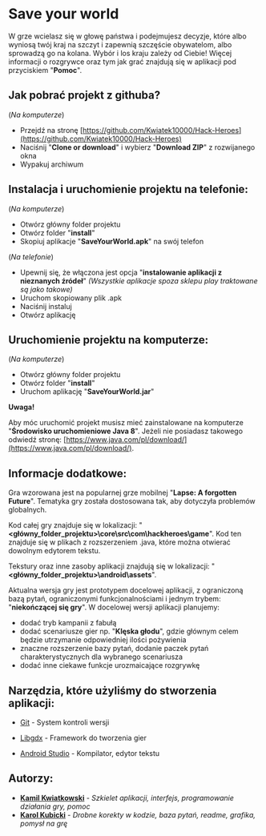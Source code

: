 # Save your world

W grze wcielasz się w głowę państwa i podejmujesz decyzje, które albo wyniosą twój kraj na szczyt i zapewnią szczęście obywatelom, albo sprowadzą go na kolana. Wybór i los kraju zależy od Ciebie!
Więcej informacji o rozgrywce oraz tym jak grać znajdują się w aplikacji pod przyciskiem "**Pomoc**".

## Jak pobrać projekt z githuba?
(*Na komputerze*)

* Przejdź na stronę [https://github.com/Kwiatek10000/Hack-Heroes](https://github.com/Kwiatek10000/Hack-Heroes)
* Naciśnij "**Clone or download**" i wybierz "**Download ZIP**" z rozwijanego okna
* Wypakuj archiwum

## Instalacja i uruchomienie projektu na telefonie: 
(*Na komputerze*)

* Otwórz główny folder projektu
* Otwórz folder "**install**"
* Skopiuj aplikacje "**SaveYourWorld.apk**" na swój telefon

(*Na telefonie*)

* Upewnij się, że włączona jest opcja "**instalowanie aplikacji z nieznanych źródeł**" *(Wszystkie aplikacje spoza sklepu play traktowane są jako takowe)*
* Uruchom skopiowany plik .apk
* Naciśnij instaluj
* Otwórz aplikację

## Uruchomienie projektu na komputerze:
(*Na komputerze*)

* Otwórz główny folder projektu
* Otwórz folder "**install**"
* Uruchom aplikację "**SaveYourWorld.jar**"

**Uwaga!**

Aby móc uruchomić projekt musisz mieć zainstalowane na komputerze "**Środowisko uruchomieniowe Java 8**". Jeżeli nie posiadasz takowego odwiedź stronę: [https://www.java.com/pl/download/](https://www.java.com/pl/download/).

## Informacje dodatkowe:
Gra wzorowana jest na popularnej grze mobilnej "**Lapse: A forgotten Future**".
Tematyka gry została dostosowana tak, aby dotyczyła problemów globalnych.

Kod całej gry znajduje się w lokalizacji: "**<główny_folder_projektu>\core\src\com\hackheroes\game**". Kod ten znajduje się w plikach z rozszerzeniem .java, które można otwierać dowolnym edytorem tekstu.

Tekstury oraz inne zasoby aplikacji znajdują się w lokalizacji: "**<główny_folder_projektu>\android\assets**".

Aktualna wersja gry jest prototypem docelowej aplikacji, z ograniczoną bazą pytań, ograniczonymi funkcjonalnościami i jednym trybem: "**niekończącej się gry**". W docelowej wersji aplikacji planujemy:
* dodać tryb kampanii z fabułą
* dodać scenariusze gier np. "**Klęska głodu**", gdzie głównym celem będzie utrzymanie odpowiedniej ilości pożywienia
* znaczne rozszerzenie bazy pytań, dodanie paczek pytań charakterystycznych dla wybranego scenariusza
* dodać inne ciekawe funkcje urozmaicające rozgrywkę

## Narzędzia, które użyliśmy do stworzenia aplikacji:

* [Git](https://git-scm.com/) - System kontroli wersji

* [Libgdx](https://libgdx.badlogicgames.com/index.html) -
  Framework do tworzenia gier

* [Android Studio](https://developer.android.com/studio) - Kompilator, edytor tekstu

## Autorzy:

* **[Kamil Kwiatkowski](https://github.com/Kwiatek10000)** - *Szkielet aplikacji, interfejs, programowanie działania gry, pomoc*
* **[Karol Kubicki](https://github.com/ThinCan)** - *Drobne korekty w kodzie, baza pytań, readme, grafika, pomysł na grę*
